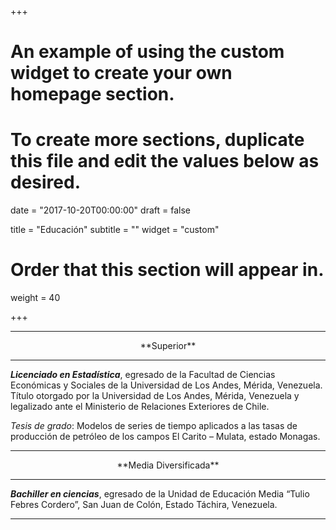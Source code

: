 +++
# An example of using the custom widget to create your own homepage section.
# To create more sections, duplicate this file and edit the values below as desired.

date = "2017-10-20T00:00:00"
draft = false

title = "Educación"
subtitle = ""
widget = "custom"

# Order that this section will appear in.
weight = 40

+++
<hr></hr>
 <center>**Superior**</center>
<hr></hr>

__*Licenciado en Estadística*__, egresado de la Facultad de Ciencias Económicas y Sociales de la Universidad de Los Andes, Mérida, Venezuela. Título otorgado por la Universidad de Los Andes, Mérida, Venezuela y legalizado ante el Ministerio de Relaciones Exteriores de Chile.<br>

*Tesis de grado*: Modelos de series de tiempo aplicados a las tasas de producción de petróleo de los campos El Carito – Mulata, estado Monagas. 

<hr></hr>

 <center>**Media Diversificada**</center>
<hr></hr>

__*Bachiller en ciencias*__, egresado de la Unidad de Educación Media “Tulio Febres Cordero”, San Juan de Colón, Estado Táchira, Venezuela. 

<hr></hr>

